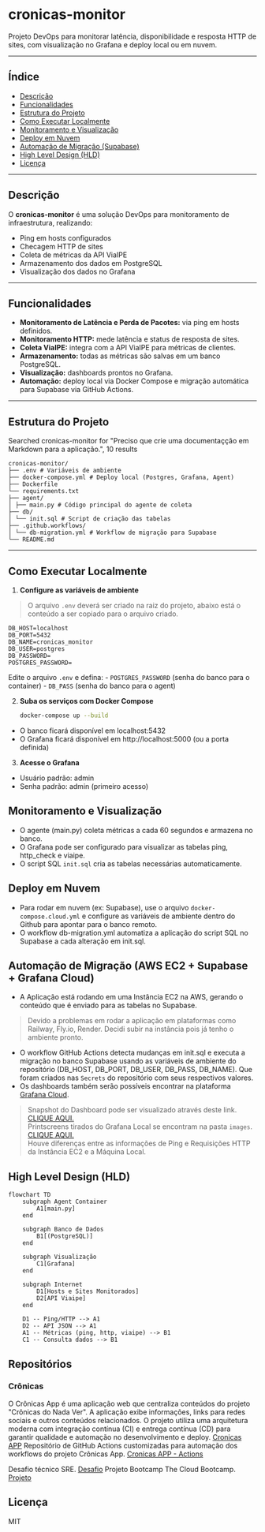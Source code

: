 # cronicas-monitor

Projeto DevOps para monitorar latência, disponibilidade e resposta HTTP de sites, com visualização no Grafana e deploy local ou em nuvem.

---

## Índice

- [Descrição](#descrição)
- [Funcionalidades](#funcionalidades)
- [Estrutura do Projeto](#estrutura-do-projeto)
- [Como Executar Localmente](#como-executar-localmente)
- [Monitoramento e Visualização](#monitoramento-e-visualização)
- [Deploy em Nuvem](#deploy-em-nuvem)
- [Automação de Migração (Supabase)](#automação-de-migração-supabase)
- [High Level Design (HLD)](#high-level-design-hld)
- [Licença](#licença)

---

## Descrição

O **cronicas-monitor** é uma solução DevOps para monitoramento de infraestrutura, realizando:
- Ping em hosts configurados
- Checagem HTTP de sites
- Coleta de métricas da API ViaIPE
- Armazenamento dos dados em PostgreSQL
- Visualização dos dados no Grafana

---

## Funcionalidades

- **Monitoramento de Latência e Perda de Pacotes:** via ping em hosts definidos.
- **Monitoramento HTTP:** mede latência e status de resposta de sites.
- **Coleta ViaIPE:** integra com a API ViaIPE para métricas de clientes.
- **Armazenamento:** todas as métricas são salvas em um banco PostgreSQL.
- **Visualização:** dashboards prontos no Grafana.
- **Automação:** deploy local via Docker Compose e migração automática para Supabase via GitHub Actions.

---

## Estrutura do Projeto


Searched cronicas-monitor for "Preciso que crie uma documentaçção em Markdown para a aplicação.", 10 results

```
cronicas-monitor/ 
├── .env # Variáveis de ambiente 
├── docker-compose.yml # Deploy local (Postgres, Grafana, Agent)
├── Dockerfile 
└── requirements.txt 
├── agent/ 
│ ├── main.py # Código principal do agente de coleta 
├── db/ 
│ └── init.sql # Script de criação das tabelas 
├── .github.workflows/ 
│ └── db-migration.yml # Workflow de migração para Supabase 
└── README.md
```

---

## Como Executar Localmente

1. **Configure as variáveis de ambiente**

> O arquivo `.env` deverá ser criado na raiz do projeto, abaixo está o conteúdo a ser copiado para o arquivo criado.
```
DB_HOST=localhost
DB_PORT=5432
DB_NAME=cronicas_monitor
DB_USER=postgres
DB_PASSWORD=
POSTGRES_PASSWORD=
```

   Edite o arquivo `.env` e defina:
    - `POSTGRES_PASSWORD` (senha do banco para o container)
    - `DB_PASS` (senha do banco para o agent)

2. **Suba os serviços com Docker Compose**

   ```sh
   docker-compose up --build
   ```

- O banco ficará disponível em localhost:5432
- O Grafana ficará disponível em http://localhost:5000 (ou a porta definida)

3. **Acesse o Grafana**

- Usuário padrão: admin
- Senha padrão: admin (primeiro acesso)

## Monitoramento e Visualização
- O agente (main.py) coleta métricas a cada 60 segundos e armazena no banco.
- O Grafana pode ser configurado para visualizar as tabelas ping, http_check e viaipe.
- O script SQL `init.sql` cria as tabelas necessárias automaticamente.

## Deploy em Nuvem
- Para rodar em nuvem (ex: Supabase), use o arquivo `docker-compose.cloud.yml` e configure as variáveis de ambiente dentro do Github para apontar para o banco remoto.
- O workflow db-migration.yml automatiza a aplicação do script SQL no Supabase a cada alteração em init.sql.

## Automação de Migração (AWS EC2 + Supabase + Grafana Cloud)
- A Aplicação está rodando em uma Instância EC2 na AWS, gerando o conteúdo que é enviado para as tabelas no Supabase.
> Devido a problemas em rodar a aplicação em plataformas como Railway, Fly.io, Render. Decidi subir na instância pois já tenho o ambiente pronto.
- O workflow GitHub Actions detecta mudanças em init.sql e executa a migração no banco Supabase usando as variáveis de ambiente do repositório (DB_HOST, DB_PORT, DB_USER, DB_PASS, DB_NAME). Que foram criados nas `Secrets` do repositório com seus respectivos valores.
- Os dashboards também serão possíveis encontrar na plataforma [Grafana Cloud](https://cronicasnv.grafana.net/).
> Snapshot do Dashboard pode ser visualizado através deste link. [CLIQUE AQUI.](https://cronicasnv.grafana.net/public-dashboards/26d2af2f4f4846528758c88ca2db600a) <br>
> Printscreens tirados do Grafana Local se encontram na pasta `images`. [CLIQUE AQUI.](./images) <br>
> Houve diferenças entre as informações de Ping e Requisições HTTP da Instância EC2 e a Máquina Local.


## High Level Design (HLD)

```mermaid
flowchart TD
    subgraph Agent Container
        A1[main.py]
    end

    subgraph Banco de Dados
        B1[(PostgreSQL)]
    end

    subgraph Visualização
        C1[Grafana]
    end

    subgraph Internet
        D1[Hosts e Sites Monitorados]
        D2[API Viaipe]
    end

    D1 -- Ping/HTTP --> A1
    D2 -- API JSON --> A1
    A1 -- Métricas (ping, http, viaipe) --> B1
    C1 -- Consulta dados --> B1
```

## Repositórios

### Crônicas
O Crônicas App é uma aplicação web que centraliza conteúdos do projeto "Crônicas do Nada Ver". A aplicação exibe informações, links para redes sociais e outros conteúdos relacionados. O projeto utiliza uma arquitetura moderna com integração contínua (CI) e entrega contínua (CD) para garantir qualidade e automação no desenvolvimento e deploy. [Cronicas APP](https://github.com/masneto/cronicas-app)
Repositório de GitHub Actions customizadas para automação dos workflows do projeto Crônicas App. [Cronicas APP - Actions](https://github.com/masneto/cronicas-actions)

Desafio técnico SRE. [Desafio](https://github.com/masneto/sre-challenge-elo)
Projeto Bootcamp The Cloud Bootcamp. [Projeto](https://github.com/masneto/cloudmart)

## Licença
MIT